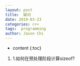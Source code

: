 ```yaml
---
layout: post
title:  疑问
date: 2019-03-23
categories: c++
tags:  programming
author: Jason Chi
---
```

* content
{:toc}





1. 1.如何在预处理阶段计算sizeof?
